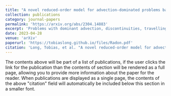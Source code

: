 ```yaml
---
title: "A novel reduced-order model for advection-dominated problems based on Radon-Cumulative-Distribution Transform"
collection: publications
category: journal-papers
permalink: 'https://arxiv.org/abs/2304.14883'
excerpt: 'Problems with dominant advection, discontinuities, travelling features, or shape variations are widespread in computational mechanics. However, classical linear model reduction and interpolation methods typically fail to reproduce even relatively small parameter variations, making the reduced models inefficient and inaccurate. This work proposes a model order reduction approach based on the Radon-Cumulative-Distribution transform (RCDT). We demonstrate numerically that this non-linear transformation can overcome some limitations of standard proper orthogonal decomposition (POD) reconstructions and is capable of interpolating accurately some advection-dominated phenomena, although it may introduce artefacts due to the discrete forward and inverse transform. The method is tested on various test cases coming from both manufactured examples and fluid dynamics problems. '
date: 2023-04-28
venue: 'arXiv'
paperurl: 'https://tobiaslong.github.io/files/Radon.pdf'
citation: 'Long, Tobias, et al. "A novel reduced-order model for advection-dominated problems based on Radon-Cumulative-Distribution Transform." arXiv preprint arXiv:2304.14883 (2023).'
---
```


The contents above will be part of a list of publications, if the user clicks the link for the publication than the contents of section will be rendered as a full page, allowing you to provide more information about the paper for the reader. When publications are displayed as a single page, the contents of the above "citation" field will automatically be included below this section in a smaller font.
